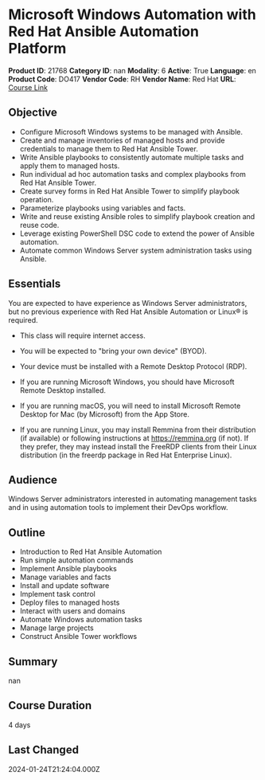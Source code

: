 # Microsoft Windows Automation with Red Hat Ansible Automation Platform

**Product ID**: 21768
**Category ID**: nan
**Modality**: 6
**Active**: True
**Language**: en
**Product Code**: DO417
**Vendor Code**: RH
**Vendor Name**: Red Hat
**URL**: [Course Link](https://www.fastlaneus.com/course/redhat-do417)

## Objective
- Configure Microsoft Windows systems to be managed with Ansible.
- Create and manage inventories of managed hosts and provide credentials to manage them to Red Hat Ansible Tower.
- Write Ansible playbooks to consistently automate multiple tasks and apply them to managed hosts.
- Run individual ad hoc automation tasks and complex playbooks from Red Hat Ansible Tower.
- Create survey forms in Red Hat Ansible Tower to simplify playbook operation.
- Parameterize playbooks using variables and facts.
- Write and reuse existing Ansible roles to simplify playbook creation and reuse code.
- Leverage existing PowerShell DSC code to extend the power of Ansible automation.
- Automate common Windows Server system administration tasks using Ansible.

## Essentials
You are expected to have experience as Windows Server administrators, but no previous experience with Red Hat Ansible Automation or Linux® is required.


- This class will require internet access.
- You will be expected to "bring your own device" (BYOD).
- Your device must be installed with a Remote Desktop Protocol (RDP).

- If you are running Microsoft Windows, you should have Microsoft Remote Desktop installed.
- If you are running macOS, you will need to install Microsoft Remote Desktop for Mac (by Microsoft) from the App Store.
- If you are running Linux, you may install Remmina from their distribution (if available) or following instructions at https://remmina.org (if not).  If they prefer, they may instead install the FreeRDP clients from their Linux distribution (in the freerdp package in Red Hat Enterprise Linux).

## Audience
Windows Server administrators interested in automating management tasks and in using automation tools to implement their DevOps workflow.

## Outline
- Introduction to Red Hat Ansible Automation
- Run simple automation commands
- Implement Ansible playbooks
- Manage variables and facts
- Install and update software
- Implement task control
- Deploy files to managed hosts
- Interact with users and domains
- Automate Windows automation tasks
- Manage large projects
- Construct Ansible Tower workflows

## Summary
nan

## Course Duration
4 days

## Last Changed
2024-01-24T21:24:04.000Z
